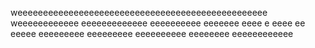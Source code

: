 weeeeeeeeeeeeeeeeeeeeeeeeeeeeeeeeeeeeeeeeeeeeeeeee
weeeeeeeeeeee
eeeeeeeeeeeee
eeeeeeeeee
eeeeeee
eeee
e
eeee
ee
eeeee
eeeeeeeee
eeeeeeeee
eeeeeeeeee
eeeeeeee
eeeeeeeeeeee
